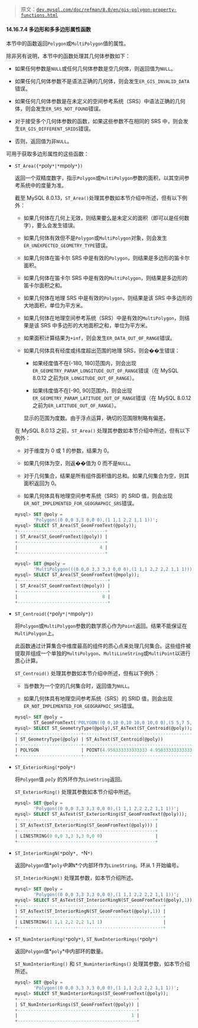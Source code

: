> 原文：[`dev.mysql.com/doc/refman/8.0/en/gis-polygon-property-functions.html`](https://dev.mysql.com/doc/refman/8.0/en/gis-polygon-property-functions.html)

#### 14.16.7.4 多边形和多多边形属性函数

本节中的函数返回`Polygon`或`MultiPolygon`值的属性。

除非另有说明，本节中的函数处理其几何体参数如下：

+   如果任何参数是`NULL`或任何几何体参数是空几何体，则返回值为`NULL`。

+   如果任何几何体参数不是语法正确的几何体，则会发生`ER_GIS_INVALID_DATA`错误。

+   如果任何几何体参数是在未定义的空间参考系统（SRS）中语法正确的几何体，则会发生`ER_SRS_NOT_FOUND`错误。

+   对于接受多个几何体参数的函数，如果这些参数不在相同的 SRS 中，则会发生`ER_GIS_DIFFERENT_SRIDS`错误。

+   否则，返回值为非`NULL`。

可用于获取多边形属性的这些函数：

+   `ST_Area({*`poly`*|*`mpoly`*})`

    返回一个双精度数字，指示`Polygon`或`MultiPolygon`参数的面积，以其空间参考系统中的度量为准。

    截至 MySQL 8.0.13，`ST_Area()`处理其参数如本节介绍中所述，但有以下例外：

    +   如果几何体在几何上无效，则结果要么是未定义的面积（即可以是任何数字），要么会发生错误。

    +   如果几何体有效但不是`Polygon`或`MultiPolygon`对象，则会发生`ER_UNEXPECTED_GEOMETRY_TYPE`错误。

    +   如果几何体在笛卡尔 SRS 中是有效的`Polygon`，则结果是多边形的笛卡尔面积。

    +   如果几何体在笛卡尔 SRS 中是有效的`MultiPolygon`，则结果是多边形的笛卡尔面积之和。

    +   如果几何体在地理 SRS 中是有效的`Polygon`，则结果是该 SRS 中多边形的大地面积，单位为平方米。

    +   如果几何体在地理空间参考系统（SRS）中是有效的`MultiPolygon`，则结果是该 SRS 中多边形的大地面积之和，单位为平方米。

    +   如果面积计算结果为`+inf`，则会发生`ER_DATA_OUT_OF_RANGE`错误。

    +   如果几何体具有经度或纬度超出范围的地理 SRS，则会��生错误：

        +   如果经度值不在(-180, 180]范围内，则会出现`ER_GEOMETRY_PARAM_LONGITUDE_OUT_OF_RANGE`错误（在 MySQL 8.0.12 之前为`ER_LONGITUDE_OUT_OF_RANGE`）。

        +   如果纬度值不在[-90, 90]范围内，则会出现`ER_GEOMETRY_PARAM_LATITUDE_OUT_OF_RANGE`错误（在 MySQL 8.0.12 之前为`ER_LATITUDE_OUT_OF_RANGE`）。

        显示的范围为度数。由于浮点运算，确切的范围限制略有偏差。

    在 MySQL 8.0.13 之前，`ST_Area()` 处理其参数如本节介绍中所述，但有以下例外：

    +   对于维度为 0 或 1 的参数，结果为 0。

    +   如果几何体为空，则返��值为 0 而不是`NULL`。

    +   对于几何集合，结果是所有组件面积值的总和。如果几何集合为空，则其面积返回为 0。

    +   如果几何体具有地理空间参考系统（SRS）的 SRID 值，则会出现`ER_NOT_IMPLEMENTED_FOR_GEOGRAPHIC_SRS`错误。

    ```sql
    mysql> SET @poly =
           'Polygon((0 0,0 3,3 0,0 0),(1 1,1 2,2 1,1 1))';
    mysql> SELECT ST_Area(ST_GeomFromText(@poly));
    +---------------------------------+
    | ST_Area(ST_GeomFromText(@poly)) |
    +---------------------------------+
    |                               4 |
    +---------------------------------+

    mysql> SET @mpoly =
           'MultiPolygon(((0 0,0 3,3 3,3 0,0 0),(1 1,1 2,2 2,2 1,1 1)))';
    mysql> SELECT ST_Area(ST_GeomFromText(@mpoly));
    +----------------------------------+
    | ST_Area(ST_GeomFromText(@mpoly)) |
    +----------------------------------+
    |                                8 |
    +----------------------------------+
    ```

+   `ST_Centroid({*`poly`*|*`mpoly`*})`

    将`Polygon`或`MultiPolygon`参数的数学质心作为`Point`返回。结果不能保证在`MultiPolygon`上。

    此函数通过计算集合中维度最高的组件的质心点来处理几何集合。这些组件被提取并组成一个单独的`MultiPolygon`、`MultiLineString`或`MultiPoint`以进行质心计算。

    `ST_Centroid()` 处理其参数如本节介绍中所述，但有以下例外：

    +   当参数为一个空的几何集合时，返回值为`NULL`。

    +   如果几何体具有地理空间参考系统（SRS）的 SRID 值，则会出现`ER_NOT_IMPLEMENTED_FOR_GEOGRAPHIC_SRS`错误。

    ```sql
    mysql> SET @poly =
           ST_GeomFromText('POLYGON((0 0,10 0,10 10,0 10,0 0),(5 5,7 5,7 7,5 7,5 5))');
    mysql> SELECT ST_GeometryType(@poly),ST_AsText(ST_Centroid(@poly));
    +------------------------+--------------------------------------------+
    | ST_GeometryType(@poly) | ST_AsText(ST_Centroid(@poly))              |
    +------------------------+--------------------------------------------+
    | POLYGON                | POINT(4.958333333333333 4.958333333333333) |
    +------------------------+--------------------------------------------+
    ```

+   `ST_ExteriorRing(*`poly`*)`

    将`Polygon`值 *`poly`* 的外环作为`LineString`返回。

    `ST_ExteriorRing()` 处理其参数如本节介绍中所述。

    ```sql
    mysql> SET @poly =
           'Polygon((0 0,0 3,3 3,3 0,0 0),(1 1,1 2,2 2,2 1,1 1))';
    mysql> SELECT ST_AsText(ST_ExteriorRing(ST_GeomFromText(@poly)));
    +----------------------------------------------------+
    | ST_AsText(ST_ExteriorRing(ST_GeomFromText(@poly))) |
    +----------------------------------------------------+
    | LINESTRING(0 0,0 3,3 3,3 0,0 0)                    |
    +----------------------------------------------------+
    ```

+   `ST_InteriorRingN(*`poly`*, *`N`*)`

    返回`Polygon`值*`poly`*中第*`N`*个内部环作为`LineString`。环从 1 开始编号。

    `ST_InteriorRingN()` 处理其参数，如本节介绍所述。

    ```sql
    mysql> SET @poly =
           'Polygon((0 0,0 3,3 3,3 0,0 0),(1 1,1 2,2 2,2 1,1 1))';
    mysql> SELECT ST_AsText(ST_InteriorRingN(ST_GeomFromText(@poly),1));
    +-------------------------------------------------------+
    | ST_AsText(ST_InteriorRingN(ST_GeomFromText(@poly),1)) |
    +-------------------------------------------------------+
    | LINESTRING(1 1,1 2,2 2,2 1,1 1)                       |
    +-------------------------------------------------------+
    ```

+   `ST_NumInteriorRing(*`poly`*)`, `ST_NumInteriorRings(*`poly`*)`

    返回`Polygon`值*`poly`*中内部环的数量。

    `ST_NumInteriorRing()` 和 `ST_NuminteriorRings()` 处理其参数，如本节介绍所述。

    ```sql
    mysql> SET @poly =
           'Polygon((0 0,0 3,3 3,3 0,0 0),(1 1,1 2,2 2,2 1,1 1))';
    mysql> SELECT ST_NumInteriorRings(ST_GeomFromText(@poly));
    +---------------------------------------------+
    | ST_NumInteriorRings(ST_GeomFromText(@poly)) |
    +---------------------------------------------+
    |                                           1 |
    +---------------------------------------------+
    ```

